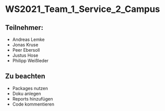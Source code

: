 # WS2021_Team_1_Service_2_Campus
## Teilnehmer:
- Andreas Lemke
- Jonas Kruse
- Peer Ebersoll
- Justus Hose
- Philipp Weißleder


## Zu beachten
- Packages nutzen
- Doku anlegen
- Reports hinzufügen
- Code kommentieren 
